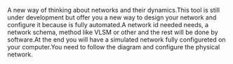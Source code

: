 
A new way of thinking about networks and their dynamics.This tool is still under development but offer you a new way to design your network and configure it because is fully automated.A network id needed needs, a network schema, method like VLSM or other and the rest will be done by software.At the end you will have a simulated network fully configureted on your computer.You need to follow the diagram and configure the physical network.
